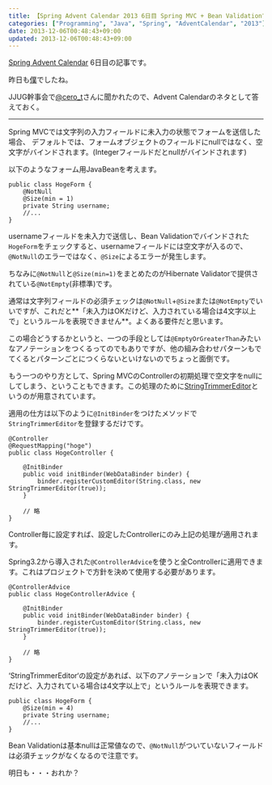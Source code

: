 ```yaml
---
title: 【Spring Advent Calendar 2013 6日目 Spring MVC + Bean Validationでフォームの未入力フィールドをnullにする spadc13
categories: ["Programming", "Java", "Spring", "AdventCalendar", "2013"]
date: 2013-12-06T00:48:43+09:00
updated: 2013-12-06T00:48:43+09:00
---
```


[Spring Advent Calendar][1] 6日目の記事です。

昨日も[僕][2]でしたね。

JJUG幹事会で[@cero_t][3]さんに聞かれたので、Advent Calendarのネタとして答えておく。

----

Spring MVCでは文字列の入力フィールドに未入力の状態でフォームを送信した場合、 デフォルトでは、フォームオブジェクトのフィールドにnullではなく、空文字がバインドされます。(Integerフィールドだとnullがバインドされます)

以下のようなフォーム用JavaBeanを考えます。

    public class HogeForm {
        @NotNull
        @Size(min = 1)
        private String username;
        //...
    }

usernameフィールドを未入力で送信し、Bean Validationでバインドされた`HogeForm`をチェックすると、usernameフィールドには空文字が入るので、`@NotNull`のエラーではなく、`@Size`によるエラーが発生します。

ちなみに`@NotNull`と`@Size(min=1)`をまとめたのがHibernate Validatorで提供されている`@NotEmpty`(非標準)です。

通常は文字列フィールドの必須チェックは`@NotNull`+`@Size`または`@NotEmpty`でいいですが、これだと**「未入力はOKだけど、入力されている場合は4文字以上で」というルールを表現できません**。よくある要件だと思います。

この場合どうするかというと、一つの手段としては`@EmptyOrGreaterThan`みたいなアノテーションをつくるってのでもありですが、他の組み合わせパターンもでてくるとパターンごとにつくらないといけないのでちょっと面倒です。

もう一つのやり方として、Spring MVCのControllerの初期処理で空文字をnullにしてしまう、ということもできます。この処理のために[StringTrimmerEditor][4]というのが用意されています。

適用の仕方は以下のように`@InitBinder`をつけたメソッドで`StringTrimmerEditor`を登録するだけです。

    @Controller
    @RequestMapping("hoge")
    public class HogeController {
    
        @InitBinder
        public void initBinder(WebDataBinder binder) {
            binder.registerCustomEditor(String.class, new StringTrimmerEditor(true));
        }
    
        // 略
    }

Controller毎に設定すれば、設定したControllerにのみ上記の処理が適用されます。

Spring3.2から導入された`@ControllerAdvice`を使うと全Controllerに適用できます。これはプロジェクトで方針を決めて使用する必要があります。

    @ControllerAdvice
    public class HogeControllerAdvice {
    
        @InitBinder
        public void initBinder(WebDataBinder binder) {
            binder.registerCustomEditor(String.class, new StringTrimmerEditor(true));
        }
    
        // 略
    }

‘StringTrimmerEditor‘の設定があれば、以下のアノテーションで「未入力はOKだけど、入力されている場合は4文字以上で」というルールを表現できます。

    public class HogeForm {
        @Size(min = 4)
        private String username;
        //...
    }



Bean Validationは基本nullは正常値なので、`@NotNull`がついていないフィールドは必須チェックがなくなるので注意です。

明日も・・・おれか？


  [1]: http://www.adventar.org/calendars/153
  [2]: /#/entries/207
  [3]: https://twitter.com/cero_t
  [4]: http://docs.spring.io/spring/docs/3.2.x/javadoc-api/org/springframework/beans/propertyeditors/StringTrimmerEditor.html
